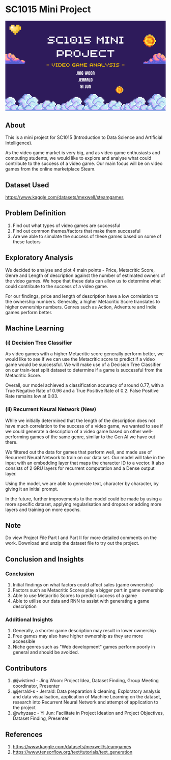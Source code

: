 
# SC1015 Mini Project
![](https://github.com/jwistired/SC1015-MiniProject/blob/main/other/cover.png)

## About
This is a mini project for SC1015 (Introduction to Data Science and Artificial Intelligence). 

As the video game market is very big, and as video game enthusiasts and computing students, we would like to explore and analyse what could contribute to the success of a video game. Our main focus will be on video games from the online marketplace Steam.

## Dataset Used

https://www.kaggle.com/datasets/mexwell/steamgames

## Problem Definition

1) Find out what types of video games are successful
2) Find out common themes/factors that make them successful
3) Are we able to simulate the success of these games based on some of these factors

## Exploratory Analysis

We decided to analyse and plot 4 main points - Price, Metacritic Score, Genre and Length of description against the number of estimated owners of the video games. We hope that these data can allow us to determine what could contribute to the success of a video game.

For our findings, price and length of description have a low correlation to the ownership numbers. Generally, a higher Metacritic Score translates to higher ownership numbers. Genres such as Action, Adventure and Indie games perform better.

## Machine Learning

### (i) Decision Tree Classifier
As video games with a higher Metacritic score generally perform better, we would like to see if we can use the Metacritic score to predict if a video game would be successful. We will make use of a Decision Tree Classifier on our train-test split dataset to determine if a game is successful from the Metacritic Score. 

Overall, our model achieved a classification accuracy of around 0.77, with a True Negative Rate of 0.96 and a True Positive Rate of 0.2. False Positive Rate remains low at 0.03.

### (ii) Recurrent Neural Network (New)
While we initially determined that the length of the description does not have much correlation to the success of a video game, we wanted to see if we could generate a description  of a video game based on other well-performing games of the same genre, similar to the Gen AI we have out there.

We filtered out the data for games that perform well, and made use of Recurrent Neural Network to train on our data set. Our model will take in the input with an embedding layer that maps the character ID to a vector. It also consists of 2 GRU layers for recurrent computation and a Dense output layer.

Using the model, we are able to generate text, character by character, by giving it an initial prompt.

In the future, further improvements to the model could be made by using a more specific dataset, applying regularisation and dropout or adding more layers and training on more epochs.

## Note
Do view Project File Part I and Part II for more detailed comments on the work. 
Download and unzip the dataset file to try out the project.

## Conclusion and Insights

### Conclusion
1) Initial findings on what factors could affect sales (game ownership)
2) Factors such as Metacritic Scores play a bigger part in game ownership
3) Able to use Metacritic Scores to predict success of a game
4) Able to utilise our data and RNN to assist with generating a game description

### Additional Insights
1) Generally, a shorter game description may result in lower ownership
2) Free games may also have higher ownership as they are more accessible
3) Niche genres such as "Web development" games perform poorly in general and should be avoided.

## Contributors
1) @jwistired - Jing Woon: Project Idea, Dataset Finding, Group Meeting coordinator, Presenter
2) @jerrald-s - Jerrald: Data preparation & cleaning, Exploratory analysis and data visualisation, application of Machine Learning on the dataset, research into Recurrent Neural Network and attempt of application to the project
4) @whyzaac - Yi Jun: Facilitate in Project Ideation and Project Objectives, Dataset Finding, Presenter

## References
1) https://www.kaggle.com/datasets/mexwell/steamgames
2) https://www.tensorflow.org/text/tutorials/text_generation
